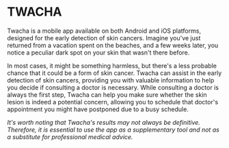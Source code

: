 # TWACHA

Twacha is a mobile app available on both Android and iOS platforms, designed for the early detection of skin cancers. Imagine you've just returned from a vacation spent on the beaches, and a few weeks later, you notice a peculiar dark spot on your skin that wasn't there before.

In most cases, it might be something harmless, but there's a less probable chance that it could be a form of skin cancer. Twacha can assist in the early detection of skin cancers, providing you with valuable information to help you decide if consulting a doctor is necessary. While consulting a doctor is always the first step, Twacha can help you make sure whether the skin lesion is indeed a potential concern, allowing you to schedule that doctor's appointment you might have postponed due to a busy schedule.

*It's worth noting that Twacha's results may not always be definitive. Therefore, it is essential to use the app as a supplementary tool and not as a substitute for professional medical advice.*
